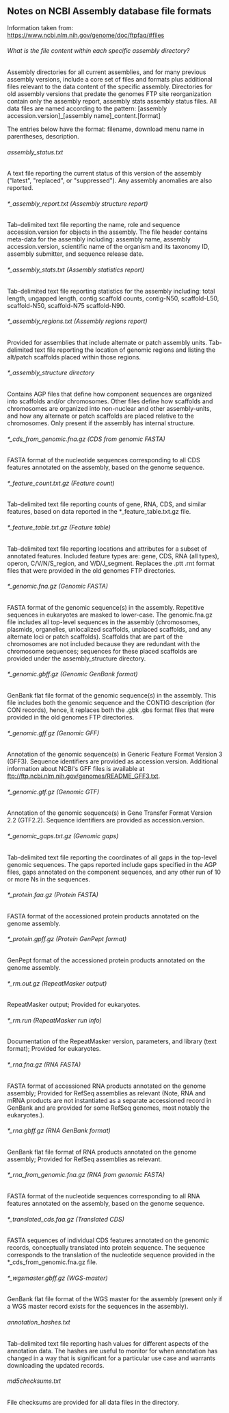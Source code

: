 ## Notes on NCBI Assembly database file formats
Information taken from: https://www.ncbi.nlm.nih.gov/genome/doc/ftpfaq/#files

###### What is the file content within each specific assembly directory?
Assembly directories for all current assemblies, and for many previous assembly versions, include a core set of files and formats plus additional files relevant to the data content of the specific assembly. Directories for old assembly versions that predate the genomes FTP site reorganization contain only the assembly report, assembly stats assembly status files. All data files are named according to the pattern: [assembly accession.version]_[assembly name]_content.[format]

The entries below have the format: filename, download menu name in parentheses, description.

###### assembly_status.txt
A text file reporting the current status of this version of the assembly ("latest", "replaced", or "suppressed"). Any assembly anomalies are also reported.

###### *_assembly_report.txt (Assembly structure report)
Tab-delimited text file reporting the name, role and sequence accession.version for objects in the assembly. The file header contains meta-data for the assembly including: assembly name, assembly accession.version, scientific name of the organism and its taxonomy ID, assembly submitter, and sequence release date.

###### *_assembly_stats.txt (Assembly statistics report)
Tab-delimited text file reporting statistics for the assembly including: total length, ungapped length, contig scaffold counts, contig-N50, scaffold-L50, scaffold-N50, scaffold-N75 scaffold-N90.

###### *_assembly_regions.txt (Assembly regions report)
Provided for assemblies that include alternate or patch assembly units. Tab-delimited text file reporting the location of genomic regions and listing the alt/patch scaffolds placed within those regions.

###### *_assembly_structure directory
Contains AGP files that define how component sequences are organized into scaffolds and/or chromosomes. Other files define how scaffolds and chromosomes are organized into non-nuclear and other assembly-units, and how any alternate or patch scaffolds are placed relative to the chromosomes. Only present if the assembly has internal structure.

###### *_cds_from_genomic.fna.gz (CDS from genomic FASTA)
FASTA format of the nucleotide sequences corresponding to all CDS features annotated on the assembly, based on the genome sequence.

###### *_feature_count.txt.gz (Feature count)
Tab-delimited text file reporting counts of gene, RNA, CDS, and similar features, based on data reported in the *_feature_table.txt.gz file.

###### *_feature_table.txt.gz (Feature table)
Tab-delimited text file reporting locations and attributes for a subset of annotated features. Included feature types are: gene, CDS, RNA (all types), operon, C/V/N/S_region, and V/D/J_segment. Replaces the .ptt .rnt format files that were provided in the old genomes FTP directories.

###### *_genomic.fna.gz (Genomic FASTA)
FASTA format of the genomic sequence(s) in the assembly. Repetitive sequences in eukaryotes are masked to lower-case. The genomic.fna.gz file includes all top-level sequences in the assembly (chromosomes, plasmids, organelles, unlocalized scaffolds, unplaced scaffolds, and any alternate loci or patch scaffolds). Scaffolds that are part of the chromosomes are not included because they are redundant with the chromosome sequences; sequences for these placed scaffolds are provided under the assembly_structure directory.

###### *_genomic.gbff.gz (Genomic GenBank format)
GenBank flat file format of the genomic sequence(s) in the assembly. This file includes both the genomic sequence and the CONTIG description (for CON records), hence, it replaces both the .gbk .gbs format files that were provided in the old genomes FTP directories.

###### *_genomic.gff.gz (Genomic GFF)
Annotation of the genomic sequence(s) in Generic Feature Format Version 3 (GFF3). Sequence identifiers are provided as accession.version. Additional information about NCBI's GFF files is available at ftp://ftp.ncbi.nlm.nih.gov/genomes/README_GFF3.txt.

###### *_genomic.gtf.gz (Genomic GTF)
Annotation of the genomic sequence(s) in Gene Transfer Format Version 2.2 (GTF2.2). Sequence identifiers are provided as accession.version.

###### *_genomic_gaps.txt.gz (Genomic gaps)
Tab-delimited text file reporting the coordinates of all gaps in the top-level genomic sequences. The gaps reported include gaps specified in the AGP files, gaps annotated on the component sequences, and any other run of 10 or more Ns in the sequences.

###### *_protein.faa.gz (Protein FASTA)
FASTA format of the accessioned protein products annotated on the genome assembly.

###### *_protein.gpff.gz (Protein GenPept format)
GenPept format of the accessioned protein products annotated on the genome assembly.

###### *_rm.out.gz (RepeatMasker output)
RepeatMasker output; Provided for eukaryotes.

###### *_rm.run (RepeatMasker run info)
Documentation of the RepeatMasker version, parameters, and library (text format); Provided for eukaryotes.

###### *_rna.fna.gz (RNA FASTA)
FASTA format of accessioned RNA products annotated on the genome assembly; Provided for RefSeq assemblies as relevant (Note, RNA and mRNA products are not instantiated as a separate accessioned record in GenBank and are provided for some RefSeq genomes, most notably the eukaryotes.).

###### *_rna.gbff.gz (RNA GenBank format)
GenBank flat file format of RNA products annotated on the genome assembly; Provided for RefSeq assemblies as relevant.

###### *_rna_from_genomic.fna.gz (RNA from genomic FASTA)
FASTA format of the nucleotide sequences corresponding to all RNA features annotated on the assembly, based on the genome sequence.

###### *_translated_cds.faa.gz (Translated CDS)
FASTA sequences of individual CDS features annotated on the genomic records, conceptually translated into protein sequence. The sequence corresponds to the translation of the nucleotide sequence provided in the *_cds_from_genomic.fna.gz file.

###### *_wgsmaster.gbff.gz (WGS-master)
GenBank flat file format of the WGS master for the assembly (present only if a WGS master record exists for the sequences in the assembly).

###### annotation_hashes.txt
Tab-delimited text file reporting hash values for different aspects of the annotation data. The hashes are useful to monitor for when annotation has changed in a way that is significant for a particular use case and warrants downloading the updated records.

###### md5checksums.txt
File checksums are provided for all data files in the directory.

